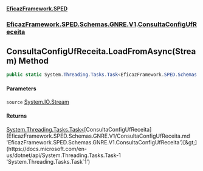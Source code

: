 #### [EficazFramework.SPED](EficazFrameworkSPED.md 'EficazFramework SPED')
### [EficazFramework.SPED.Schemas.GNRE.V1](EficazFramework.SPED.Schemas.GNRE.V1.md 'EficazFramework.SPED.Schemas.GNRE.V1').[ConsultaConfigUfReceita](EficazFramework.SPED.Schemas.GNRE.V1/ConsultaConfigUfReceita.md 'EficazFramework.SPED.Schemas.GNRE.V1.ConsultaConfigUfReceita')

## ConsultaConfigUfReceita.LoadFromAsync(Stream) Method

```csharp
public static System.Threading.Tasks.Task<EficazFramework.SPED.Schemas.GNRE.V1.ConsultaConfigUfReceita> LoadFromAsync(System.IO.Stream source);
```
#### Parameters

<a name='EficazFramework.SPED.Schemas.GNRE.V1.ConsultaConfigUfReceita.LoadFromAsync(System.IO.Stream).source'></a>

`source` [System.IO.Stream](https://docs.microsoft.com/en-us/dotnet/api/System.IO.Stream 'System.IO.Stream')

#### Returns
[System.Threading.Tasks.Task&lt;](https://docs.microsoft.com/en-us/dotnet/api/System.Threading.Tasks.Task-1 'System.Threading.Tasks.Task`1')[ConsultaConfigUfReceita](EficazFramework.SPED.Schemas.GNRE.V1/ConsultaConfigUfReceita.md 'EficazFramework.SPED.Schemas.GNRE.V1.ConsultaConfigUfReceita')[&gt;](https://docs.microsoft.com/en-us/dotnet/api/System.Threading.Tasks.Task-1 'System.Threading.Tasks.Task`1')
